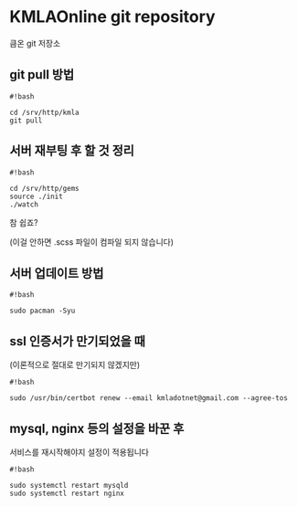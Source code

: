 # KMLAOnline git repository #

큼온 git 저장소

## git pull 방법 ##

```
#!bash

cd /srv/http/kmla
git pull
```

## 서버 재부팅 후 할 것 정리 ##

```
#!bash

cd /srv/http/gems
source ./init
./watch
```

참 쉽죠?

(이걸 안하면 .scss 파일이 컴파일 되지 않습니다)

## 서버 업데이트 방법 ##

```
#!bash

sudo pacman -Syu
```

## ssl 인증서가 만기되었을 때 ##

(이론적으로 절대로 만기되지 않겠지만)

```
#!bash

sudo /usr/bin/certbot renew --email kmladotnet@gmail.com --agree-tos
```

## mysql, nginx 등의 설정을 바꾼 후 ##

서비스를 재시작해야지 설정이 적용됩니다

```
#!bash

sudo systemctl restart mysqld
sudo systemctl restart nginx
```